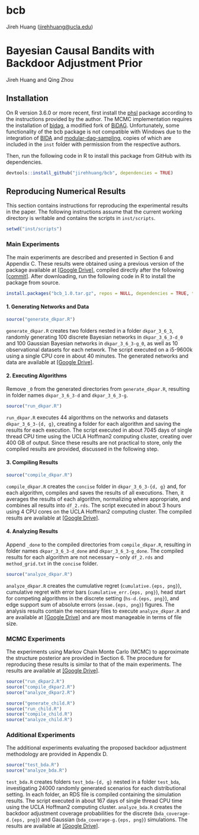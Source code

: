 bcb
================
Jireh Huang
(<jirehhuang@ucla.edu>)

# Bayesian Causal Bandits with Backdoor Adjustment Prior

Jireh Huang and Qing Zhou

## Installation

On R version 3.6.0 or more recent, first install the
[phsl](https://github.com/jirehhuang/phsl) package according to the
instructions provided by the author. The MCMC implementation requires
the installation of [bidag](https://github.com/jirehhuang/bidag), a
modified fork of
[BiDAG](https://cran.r-project.org/web/packages/BiDAG/index.html).
Unfortunately, some functionality of the bcb package is not compatible
with Windows due to the integration of
[BIDA](https://github.com/jopensar/BIDA) and
[modular-dag-sampling](https://github.com/ttalvitie/modular-dag-sampling),
copies of which are included in the `inst` folder with permission from
the respective authors.

Then, run the following code in R to install this package from GitHub
with its dependencies.

``` r
devtools::install_github("jirehhuang/bcb", dependencies = TRUE)
```

## Reproducing Numerical Results

This section contains instructions for reproducing the experimental
results in the paper. The following instructions assume that the current
working directory is writable and contains the scripts in
`inst/scripts`.

``` r
setwd("inst/scripts")
```

### Main Experiments

The main experiments are described and presented in Section 6 and
Appendix C. These results were obtained using a previous version of the
package available at [\[Google
Drive\]](https://drive.google.com/drive/folders/10F-s6wyE_RQ3TKUnDe2y3r-9nVHCB6Ml),
compiled directly after the following
[\[commit\]](https://github.com/jirehhuang/bcb/commit/039aa34096065292762fc2a9e3c7abc3ab11f3e2).
After downloading, run the following code in R to install the package
from source.

``` r
install.packages("bcb_1.0.tar.gz", repos = NULL, dependencies = TRUE, type = "source")
```

#### 1. Generating Networks and Data

``` r
source("generate_dkpar.R")
```

`generate_dkpar.R` creates two folders nested in a folder `dkpar_3_6_3`,
randomly generating 100 discrete Bayesian networks in `dkpar_3_6_3-d_0`
and 100 Gaussian Bayesian networks in `dkpar_3_6_3-g_0`, as well as 10
observational datasets for each network. The script executed on a
i5-9600k using a single CPU core in about 40 minutes. The generated
networks and data are available at [\[Google
Drive\]](https://drive.google.com/drive/folders/1aAtAxcLeztgWNFPy2KceRJ5V9gUt79u8).

#### 2. Executing Algorithms

Remove `_0` from the generated directories from `generate_dkpar.R`,
resulting in folder names `dkpar_3_6_3-d` and `dkpar_3_6_3-g`.

``` r
source("run_dkpar.R")
```

`run_dkpar.R` executes 44 algorithms on the networks and datasets
`dkpar_3_6_3-{d, g}`, creating a folder for each algorithm and saving
the results for each execution. The script executed in about 7045 days
of single thread CPU time using the UCLA Hoffman2 computing cluster,
creating over 400 GB of output. Since these results are not practical to
store, only the compiled results are provided, discussed in the
following step.

#### 3. Compiling Results

``` r
source("compile_dkpar.R")
```

`compile_dkpar.R` creates the `concise` folder in `dkpar_3_6_3-{d, g}`
and, for each algorithm, compiles and saves the results of all
executions. Then, it averages the results of each algorithm, normalizing
where appropriate, and combines all results into `df_2.rds`. The script
executed in about 3 hours using 4 CPU cores on the UCLA Hoffman2
computing cluster. The compiled results are available at [\[Google
Drive\]](https://drive.google.com/drive/folders/1VP-WoJ5wDQM4LjOv_XZvXIcFvteezTII).

#### 4. Analyzing Results

Append `_done` to the compiled directories from `compile_dkpar.R`,
resulting in folder names `dkpar_3_6_3-d_done` and `dkpar_3_6_3-g_done`.
The compiled results for each algorithm are not necessary – only
`df_2.rds` and `method_grid.txt` in the `concise` folder.

``` r
source("analyze_dkpar.R")
```

`analyze_dkpar.R` creates the cumulative regret
(`cumulative.{eps, png}`), cumulative regret with error bars
(`cumulative_err.{eps, png}`), head start for competing algorithms in
the discrete setting (`hs-d.{eps, png}`), and edge support sum of
absolute errors (`essae.{eps, png}`) figures. The analysis results
contain the necessary files to execute `analyze_dkpar.R` and are
available at [\[Google
Drive\]](https://drive.google.com/drive/folders/1BNCybuaKkQZkNtUkVc67KTqkz5FbE1eH)
and are most manageable in terms of file size.

### MCMC Experiments

The experiments using Markov Chain Monte Carlo (MCMC) to approximate the
structure posterior are provided in Section 6. The procedure for
reproducing these results is similar to that of the main experiments.
The results are available at [\[Google
Drive\]](https://drive.google.com/drive/folders/1TnH_GDVpB7oALLT9K_L5kgsSbxFMkPuG?usp=sharing).

``` r
source("run_dkpar2.R")
source("compile_dkpar2.R")
source("analyze_dkpar2.R")
```

``` r
source("generate_child.R")
source("run_child.R")
source("compile_child.R")
source("analyze_child.R")
```

### Additional Experiments

The additional experiments evaluating the proposed backdoor adjustment
methodology are provided in Appendix D.

``` r
source("test_bda.R")
source("analyze_bda.R")
```

`test_bda.R` creates folders `test_bda-{d, g}` nested in a folder
`test_bda`, investigating 24000 randomly generated scenarios for each
distributional setting. In each folder, an RDS file is compiled
containing the simulation results. The script executed in about 167 days
of single thread CPU time using the UCLA Hoffman2 computing cluster.
`analyze_bda.R` creates the backdoor adjustment coverage probabilities
for the discrete (`bda_coverage-d.{eps, png}`) and Gaussian
(`bda_coverage-g.{eps, png}`) simulations. The results are available at
[\[Google
Drive\]](https://drive.google.com/drive/folders/1BvlbSjHGmVEo4wim4tHMzCj4fVBf2gOA).
